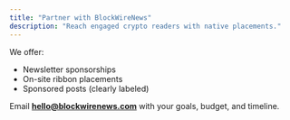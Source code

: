 ```yaml
---
title: "Partner with BlockWireNews"
description: "Reach engaged crypto readers with native placements."
---
```

We offer:
- Newsletter sponsorships
- On-site ribbon placements
- Sponsored posts (clearly labeled)

Email **hello@blockwirenews.com** with your goals, budget, and timeline.